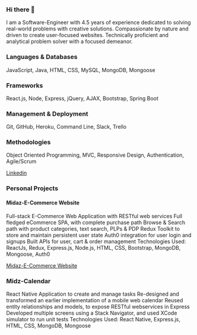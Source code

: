 ### Hi there 👋

I am a Software-Engineer with 4.5 years of experience dedicated to solving real-world problems with creative solutions. Compassionate by nature and driven to create user-focused websites. Technically proficient and analytical problem solver with a focused demeanor.

### Languages & Databases

JavaScript, Java, HTML, CSS, MySQL, MongoDB, Mongoose

### Frameworks 

React.js, Node, Express, jQuery, AJAX, Bootstrap, Spring Boot

### Management & Deployment

Git, GitHub, Heroku, Command Line, Slack, Trello

### Methodologies

Object Oriented Programming, MVC, Responsive Design, Authentication, Agile/Scrum


[Linkedin](https://www.linkedin.com/in/madhumida-sanjeeviraj/) 

### Personal Projects

#### Midaz-E-Commerce Website

Full-stack E-Commerce Web Application with RESTful web services
Full fledged eCommerce SPA, with complete purchase path
Browse & Search path with product categories, text search, PLPs & PDP
Redux Toolkit to store and maintain persistent user state
Auth0 integration for user login and signups
Built APIs for user, cart & order management
Technologies Used: ReactJs, Redux, Express.js, Node.js, HTML, CSS, Bootstrap, MongoDB, Mongoose, Auth0

[Midaz-E-Commerce Website](https://dashing-narwhal-387b3f.netlify.app/)

### Midz-Calendar
React Native Application to create and manage tasks
Re-designed and transformed an earlier implementation of a mobile web calendar
Reused entity relationships and models, to expose RESTful webservices in Express 
Developed multiple screens using a Stack Navigator, and used XCode simulator to run unit tests
Technologies Used: React Native, Express.js, HTML, CSS, MongoDB, Mongoose
